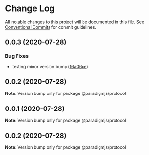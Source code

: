 # Change Log

All notable changes to this project will be documented in this file.
See [Conventional Commits](https://conventionalcommits.org) for commit guidelines.

## 0.0.3 (2020-07-28)


### Bug Fixes

* testing minor version bump ([f6a06ce](https://github.com/lunaris-studios/paradigm/commit/f6a06cead3ddfc86cd3465e15646f0b667294d27))





## 0.0.2 (2020-07-28)

**Note:** Version bump only for package @paradigmjs/protocol





## 0.0.1 (2020-07-28)

**Note:** Version bump only for package @paradigmjs/protocol





## 0.0.2 (2020-07-28)

**Note:** Version bump only for package @paradigmjs/protocol
